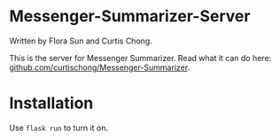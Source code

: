 # Messenger-Summarizer-Server
Written by Flora Sun and Curtis Chong.

This is the server for Messenger Summarizer. Read what it can do here: [github.com/curtischong/Messenger-Summarizer](https://github.com/curtischong/Messenger-Summarizer).

# Installation

Use `flask run` to turn it on.
